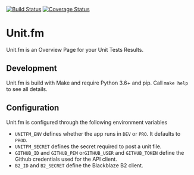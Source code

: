[![Build Status](https://travis-ci.org/jeschkies/unit.svg?branch=master)](https://travis-ci.org/jeschkies/unit) [![Coverage Status](https://coveralls.io/repos/github/jeschkies/unit/badge.svg?branch=master&service=github)](https://coveralls.io/github/jeschkies/unit)

# Unit.fm
Unit.fm is an Overview Page for your Unit Tests Results.

## Development

Unit.fm is build with Make and require Python 3.6+ and pip. Call `make help` to see all details.

## Configuration

Unit.fm is configured through the following environment variables

* `UNITFM_ENV` defines whether the app runs in `DEV` or `PRO`. It defaults to `PROD`.
* `UNITFM_SECRET` defines the secret required to post a unit file.
* `GITHUB_ID` and `GITHUB_PEM` or`GITHUB_USER` and `GITHUB_TOKEN` define the Github credentials used
    for the API client.
* `B2_ID` and `B2_SECRET` define the Blackblaze B2 client.
